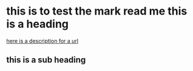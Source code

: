 # this is to test the mark read me this is a heading 

[here is a description for a url]( http://www.github.com)
## this is a sub heading
